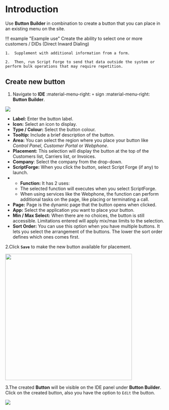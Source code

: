 # Introduction

Use **Button Builder** in combination to create a button that you can place in an existing menu on the site.

!!! example "Example use"
    Create the ability to select one or more customers / DIDs (Direct Inward Dialing)

    1.  Supplement with additional information from a form.
    
    2.  Then, run Script Forge to send that data outside the system or perform bulk operations that may require repetition.

## Create new button

1. Navigate to **IDE** :material-menu-right: `+` sign :material-menu-right: **Button Builder**.

<img src= "/apps/img/button2.png">

+ **Label:** Enter the button label.
+ **Icon:** Select an icon to display.
+ **Type / Colour:** Select the button colour.
+ **Tooltip:** Include a brief description of the button.
+ **Area:** You can select the region where you place your button like *Control Panel*, *Customer Portal* or *Webphone*.
+ **Placement:** This selection will display the button at the top of the Customers list, Carriers list, or Invoices.
+ **Company**: Select the company from the drop-down.
+ **ScriptForge:** When you click the button, select Script Forge (if any) to launch.
+ + **Function:** It has 2 uses:
  + The selected function will executes when you select ScriptForge.
  + When using services like the Webphone, the function can perform additional tasks on the page, like placing or terminating a call.
+ **Page:** Page is the dynamic page that the button opens when clicked.
+ **App:** Select the application you want to place your button.
+ **Min / Max Select:** When there are no choices, the button is still accessible. Limitations entered will apply mix/max limits to the selection.
+ **Sort Order:** You can use this option when you have multiple buttons. It lets you select the arrangement of the buttons. The lower the sort order defines which ones comes first.

2.Click **`Save`** to make the new button available for placement.

<img src= "/developers/img/button1.png" width= "400">

3.The created **Button** will be visible on the IDE panel under **Button Builder**. Click on the created button, also you have the option to `Edit` the button.

<img src= "/apps/img/button3.png">

